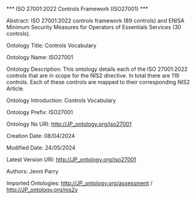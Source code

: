 *** ISO 27001:2022 Controls Framework (ISO27001) ***

Abstract: 	ISO 27001:2022 controls framework (89 controls) and ENISA Minimum Security Measures for Operators of Essentials Services (30 controls).

Ontology Title: 	Controls Vocabulary  

Ontology Name: 	ISO27001

Ontology Description: 	This ontology details each of the ISO 27001:2022 controls that are in scope for the NIS2 directive. In total there are 119 controls. Each of these controls are mapped to their corresponding NIS2 Article.

Ontology Introduction: 	Controls Vocabulary  

Ontology Prefix: 	ISO27001

Ontology Ns URI: 	http://JP_ontology.org/iso27001

Creation Date: 	08/04/2024

Modified Date: 	24/05/2024

Latest Version URI: 	http://JP_ontology.org/iso27001

Authors: 	Jenni Parry

Imported Ontologies: 	http://JP_ontology.org/assessment / http://JP_ontology.org/nis2v
